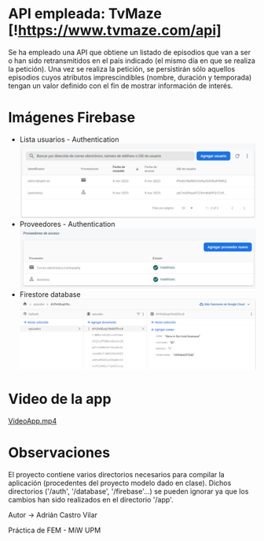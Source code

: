 # API empleada: TvMaze [!https://www.tvmaze.com/api]

Se ha empleado una API que obtiene un listado de episodios que van a ser o han sido
retransmitidos en el país indicado (el mismo día en que se realiza la petición).
Una vez se realiza la petición, se persistirán sólo aquellos episodios cuyos atributos
imprescindibles
(nombre, duración y temporada) tengan un valor definido con el fin de mostrar información de
interés.

# Imágenes Firebase

- Lista usuarios - Authentication
  ![img.png](imgs/fb-authentication-user-list.png)
- Proveedores - Authentication
  ![img.png](imgs/fb-authentication-providers.png)
- Firestore database
  ![img.png](imgs/fb-firestoredatabase-data.png)

# Video de la app
[VideoApp.mp4](VideoApp.mp4)

# Observaciones
El proyecto contiene varios directorios necesarios para compilar la aplicación (procedentes del proyecto modelo dado en clase).
Dichos directorios ('/auth', '/database', '/firebase'...) se pueden ignorar ya que los cambios han sido realizados en el directorio '/app'.

Autor -> Adrián Castro Vilar

Práctica de FEM - MiW UPM
